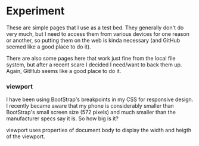 # Experiment

These are simple pages that I use as a test bed.  They generally don't do very much, but I need to access them from various devices for one reason or another, so putting them on the web is kinda necessary (and GitHub seemed like a good place to do it).

There are also some pages here that work just fine from the local file system, but after a recent scare I decided I need/want to back them up.  Again, GitHub seems like a good place to do it.

### viewport

I have been using BootStrap's breakpoints in my CSS for responsive design.  I recently became aware that my phone is considerably smaller than BootStrap's small screen size (572 pixels) and much smaller than the manufacturer specs say it is.  So how big is it?

viewport uses properties of document.body to display the width and heigth of the viewport.
